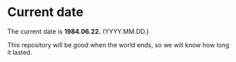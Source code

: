 # Current date

The current date is **1984.06.22.** (YYYY.MM.DD.)

This repository will be good when the world ends, so we will know how long it lasted.